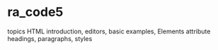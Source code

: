 # ra_code5
topics
HTML introduction, editors, basic examples, Elements attribute headings, paragraphs, styles
